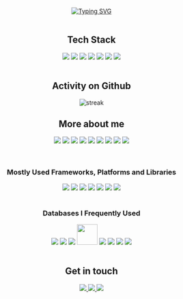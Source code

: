 
<br>

<div align="center">
  <a href="https://github.com/ivansegoviasn"><img src="https://readme-typing-svg.demolab.com?font=Fira+Code&pause=1000&random=false&width=435&lines=Hi+there+%F0%9F%91%8B+,+I'm+Ivan+Segovia.;Web+and+android+analyst+developer;I'm+a+cross-    platform+developer;I'm+a+fullstack+developer" alt="Typing SVG" /></a>  
</div>

<br>

###

<h2 align="center">Tech Stack</h2>
<div width="100%" display="flex" align="center">
  <code><a href="#" style="cursor:default"><img src="https://img.icons8.com/?size=48&id=Pd2x9GWu9ovX&format=png"></a></code>
  <code><a href="#" style="cursor:default"><img src="https://img.icons8.com/color/48/spring-logo.png"></a></code>
  <code><a href="#" style="cursor:default"><img src="https://img.icons8.com/external-tal-revivo-shadow-tal-revivo/48/external-postgre-sql-a-free-and-open-source-relational-database-management-system-logo-shadow-tal-revivo.png"></a></code>
  <code><a href="#" style="cursor:default"><img src="https://img.icons8.com/color/48/angularjs.png"></a></code>
  <code><a href="#" style="cursor:default"><img src="https://img.icons8.com/fluency/48/node-js.png"></a></code>
  <code><a href="#" style="cursor:default"><img src="https://img.icons8.com/external-tal-revivo-color-tal-revivo/48/external-mongodb-a-cross-platform-document-oriented-database-program-logo-color-tal-revivo.png"></a></code>
  <code><a href="#" style="cursor:default"><img src="https://img.icons8.com/?size=48&id=8gWOBXY72Osj&format=png"></a></code>
</div>

<br>

###

<h2 align="center">Activity on Github</h2>

<p align="center">
  <picture>
  <source media="(prefers-color-scheme: dark)" srcset="https://github-readme-streak-stats.herokuapp.com?user=IvanSegoviaSN&theme=radical&date_format=M%20j%5B%2C%20Y%5D" />
  <source media="(prefers-color-scheme: light)" srcset="https://github-readme-streak-stats.herokuapp.com?user=IvanSegoviaSN&date_format=M%20j%5B%2C%20Y%5D" />
  <img alt="streak" src="streak.svg" />
  </picture>
</p>

<h2 align="center">More about me</h3>

<div width="100%" display="flex" align="center">

<code><a href="#" style="cursor:default"><img src="https://img.icons8.com/color/48/java-coffee-cup-logo--v1.png"/></a></code>
<code><a href="#" style="cursor:default"><img src="https://img.icons8.com/color/48/javascript--v1.png"/></a></code>
<code><a href="#" style="cursor:default"><img src="https://img.icons8.com/fluency/48/typescript--v2.png"/></a></code>
<code><a href="#" style="cursor:default"><img src="https://img.icons8.com/?size=48&id=BUnExfsRs3CW&format=png"/></a></code>
<code><a href="#" style="cursor:default"><img src="https://img.icons8.com/color/48/css3.png"/></a></code>
<code><a href="#" style="cursor:default"><img src="https://img.icons8.com/color/48/html-5--v1.png"/></a></code>
<code><a href="#" style="cursor:default"><img src="https://img.icons8.com/fluency/48/python.png"></a></code>
<code><a href="#" style="cursor:default"><img src="https://img.icons8.com/color/48/kotlin.png"></a></code>
<code><a href="#" style="cursor:default"><img src="https://img.icons8.com/external-those-icons-flat-those-icons/48/external-PHP-programming-and-development-those-icons-flat-those-icons.png"></a></code>
</div>

<br>

<h3 align="center">Mostly Used Frameworks, Platforms and Libraries</h3>

<div width="100%" display="flex" align="center">
  <code><a href="#" style="cursor:default"><img src="https://img.icons8.com/color/48/angularjs.png"></a></code>
  <code><a href="#" style="cursor:default"><img src="https://img.icons8.com/color/48/bootstrap--v2.png"></a></code>
  <code><a href="#" style="cursor:default"><img src="https://img.icons8.com/color/48/spring-logo.png"></a></code>
  <code><a href="#" style="cursor:default"><img src="https://img.icons8.com/offices/40/express-js.png"></a></code>
  <code><a href="#" style="cursor:default"><img src="https://img.icons8.com/color/48/java-web-token.png"></a></code>
  <code><a href="#" style="cursor:default"><img src="https://img.icons8.com/color/48/npm.png"></a></code>
  <code><a href="#" style="cursor:default"><img src="https://img.icons8.com/fluency/48/node-js.png"></a></code>
</div>

<br>

<h3 align="center">Databases I Frequently Used</h3>

<div width="100%" display="flex" align="center">
<code><a href="#" style="cursor:default"><img src="https://img.icons8.com/?size=48&id=39913&format=png"></a></code>
<code><a href="#" style="cursor:default"><img src="https://img.icons8.com/external-tal-revivo-color-tal-revivo/48/external-mongodb-a-cross-platform-document-oriented-database-program-logo-color-tal-revivo.png"></a></code>
<code><a href="#" style="cursor:default"><img src="https://img.icons8.com/color/48/mysql-logo.png"></a></code>
<code><a href="#" style="cursor:default"><img width="48" src="https://www.vectorlogo.zone/logos/sqlite/sqlite-icon.svg"></a></code>
<code><a href="#" style="cursor:default"><img src="https://img.icons8.com/external-tal-revivo-shadow-tal-revivo/48/external-postgre-sql-a-free-and-open-source-relational-database-management-system-logo-shadow-tal-revivo.png"></a></code>
<code><a href="#" style="cursor:default"><img src="https://img.icons8.com/color/48/firebase.png"></a></code>
<code><a href="#" style="cursor:default"><img src="https://img.icons8.com/fluency/48/maria-db.png"></a></code>
<code><a href="#" style="cursor:default"><img src="https://img.icons8.com/color/48/amazon.png"></a></code>
</div>

<br>

<h2 align="center">Get in touch</h3>

<div width="100%" display="flex" align="center">
<a href="mailto:contacto@ivansegovia.es">
<img src="https://img.icons8.com/color/48/gmail-new.png"/>
</a>
  <a href=" https://linkedin.com/in/ivansegovia">
<img src="https://img.icons8.com/fluency/48/linkedin.png"/>
</a>
  <a href="https://twitter.com/ivansegoviasn">
<img src="https://img.icons8.com/color/48/twitterx--v1.png"/>
</a>
</div>
